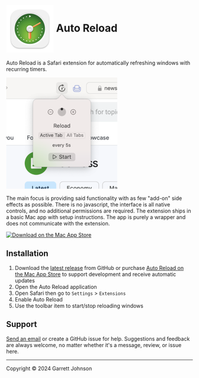 <h1>
<img src="AutoReload/Assets.xcassets/AppIcon.appiconset/icon_128x128@2x.png" height="128" width="128" alt="Auto Reload Icon" align="center" />
Auto Reload
</h1>

Auto Reload is a Safari extension for automatically refreshing windows with recurring timers.

<img src="AutoReload/Assets.xcassets/AppPanel3.imageset/get.started.3@3x.png" height="300" width="300" alt="Auto Reload Thumbnail" />

The main focus is providing said functionality with as few "add-on" side effects as possible.
There is no javascript, the interface is all native controls, and no additional permissions are required.
The extension ships in a basic Mac app with setup instructions.
The app is purely a wrapper and does not communicate with the extension.

<a href="https://apps.apple.com/app/apple-store/id1437349439?pt=106763870&ct=GitHub&mt=8"><img src="http://localhost:63342/devsci.net/images/download-on-the-mac-app-store-black.svg" alt="Download on the Mac App Store" width="268" height="72" /></a>

Installation
------------

1. Download the [latest release](https://github.com/garrettrayj/auto-reload/releases/latest) from GitHub or purchase [Auto Reload on the Mac App Store](https://apps.apple.com/app/apple-store/id1437349439?pt=106763870&ct=GitHub&mt=8) to support development and receive automatic updates
2. Open the Auto Reload application
3. Open Safari then go to `Settings` > `Extensions`
4. Enable Auto Reload
5. Use the toolbar item to start/stop reloading windows


Support
-------

[Send an email](mailto:garrett@devsci.net) or create a GitHub issue for help. Suggestions and feedback are always welcome, no matter whether it's a message, review, or issue here.

-------------------------------------
Copyright &copy; 2024 Garrett Johnson
